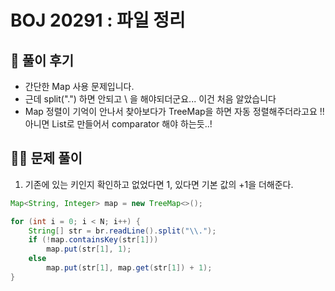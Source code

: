 # BOJ 20291 : 파일 정리

## 🌈 풀이 후기

- 간단한 Map 사용 문제입니다.
- 근데 split(".") 하면 안되고 \\ 을 해야되더군요... 이건 처음 알았습니다
- Map 정렬이 기억이 안나서 찾아보다가 TreeMap을 하면 자동 정렬해주더라고요 !! 아니면 List로 만들어서 comparator 해야 하는듯..!

## 👩‍🏫 문제 풀이

1. 기존에 있는 키인지 확인하고 없었다면 1, 있다면 기본 값의 +1을 더해준다.

```java
Map<String, Integer> map = new TreeMap<>();

for (int i = 0; i < N; i++) {
	String[] str = br.readLine().split("\\.");
	if (!map.containsKey(str[1]))
		map.put(str[1], 1);
	else
		map.put(str[1], map.get(str[1]) + 1);
}
```
